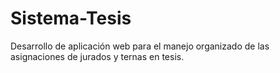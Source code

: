 # Sistema-Tesis
Desarrollo de aplicación web para el manejo organizado de las asignaciones de jurados y ternas en tesis. 
